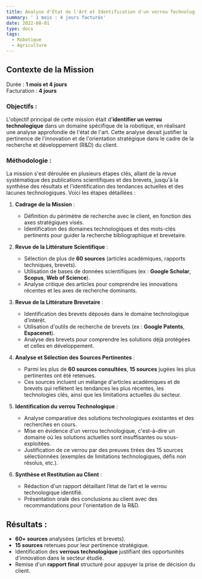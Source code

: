 ```yaml
---
title: Analyse d'État de l'Art et Identification d'un verrou Technologique
summary: ' 1 mois : 4 jours facturés'
date: 2022-08-01
type: docs
tags:
  - Robotique
  - Agriculture
---
```


## Contexte de la Mission
Durée : **1 mois et 4 jours**  
Facturation : **4 jours**

### Objectifs :
L'objectif principal de cette mission était d'**identifier un verrou technologique** dans un domaine spécifique de la robotique, en réalisant une analyse approfondie de l'état de l'art. Cette analyse devait justifier la pertinence de l'innovation et de l'orientation stratégique dans le cadre de la recherche et développement (R&D) du client.

### Méthodologie :
La mission s'est déroulée en plusieurs étapes clés, allant de la revue systématique des publications scientifiques et des brevets, jusqu'à la synthèse des résultats et l'identification des tendances actuelles et des lacunes technologiques. Voici les étapes détaillées :

1. **Cadrage de la Mission** :
   - Définition du périmètre de recherche avec le client, en fonction des axes stratégiques visés.
   - Identification des domaines technologiques et des mots-clés pertinents pour guider la recherche bibliographique et brevetaire.

2. **Revue de la Littérature Scientifique** :
   - Sélection de plus de **60 sources** (articles académiques, rapports techniques, brevets).
   - Utilisation de bases de données scientifiques (ex : **Google Scholar**, **Scopus**, **Web of Science**).
   - Analyse critique des articles pour comprendre les innovations récentes et les axes de recherche dominants.
   
3. **Revue de la Littérature Brevetaire** :
   - Identification des brevets déposés dans le domaine technologique d’intérêt.
   - Utilisation d'outils de recherche de brevets (ex : **Google Patents**, **Espacenet**).
   - Analyse des brevets pour comprendre les solutions déjà protégées et celles en développement.

4. **Analyse et Sélection des Sources Pertinentes** :
   - Parmi les plus de **60 sources consultées**, **15 sources** jugées les plus pertinentes ont été retenues.
   - Ces sources incluent un mélange d'articles académiques et de brevets qui reflètent les tendances les plus récentes, les technologies clés, ainsi que les limitations actuelles du secteur.

5. **Identification du verrou Technologique** :
   - Analyse comparative des solutions technologiques existantes et des recherches en cours.
   - Mise en évidence d'un verrou technologique, c'est-à-dire un domaine où les solutions actuelles sont insuffisantes ou sous-exploitées.
   - Justification de ce verrou par des preuves tirées des 15 sources sélectionnées (exemples de limitations technologiques, défis non résolus, etc.).

6. **Synthèse et Restitution au Client** :
   - Rédaction d'un rapport détaillant l’état de l’art et le verrou technologique identifié.
   - Présentation orale des conclusions au client avec des recommandations pour l'orientation de la R&D.
   
## Résultats :
- **60+ sources** analysées (articles et brevets).
- **15 sources** retenues pour leur pertinence stratégique.
- Identification des **verrous technologique** justifiant des opportunités d'innovation dans le secteur étudié.
- Remise d'un **rapport final** structuré pour appuyer la prise de décision du client.
